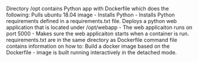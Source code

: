 Directory /opt contains Python app with Dockerfile which does the following: 
Pulls ubuntu 18.04 image - Installs Python - Installs Python requirements defined in a requirements.txt file. 
Deploys a python web application that is located under /opt/webapp - The web applicaiton runs on port 5000 - 
Makes sure the web applicaiton starts when a container is run. 
requirements.txt are in the same directory as Dockerfile 
command file contains information on how to: Build a docker image based on the Dockerfile - image is built running interactively in the detached mode.
